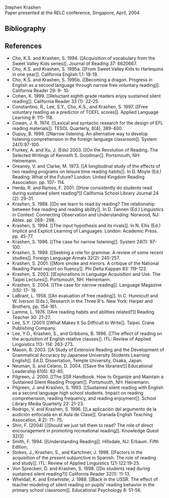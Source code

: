 Stephen Krashen  
Paper presented at the RELC conference, Singapore, April, 2004

## Bibliography

## References

- Cho, K.S. and Krashen, S. 1994. [[Acquisition of vocabulary from the Sweet Valley Kids series]]. Journal of Reading 37: 6620667.
- Cho, K.S. and Krashen, S. 1995a. [[From Sweet Valley Kids to Harlequins in one year]]. California English 1,1: 18-19.
- Cho, K.S. and Krashen, S. 1995b. [[Becoming a dragon. Progress in English as a second language through narrow free voluntary reading]]. California Reader 29: 9- 10.
- Cohen, K. 1999. [[Reluctant eighth grade readers enjoy sustained silent reading]]. California Reader 33 (1): 22-25.
- Constantino, R., Lee, S.Y., Cho, K.S., and Krashen, S. 1997. [[Free voluntary reading as a predictor of TOEFL scores]]. Applied Language Learning 8: 111- 118.
- Cowan, J. R. 1974. [[Lexical and syntactic research for the design of EFL reading materials]]. TESOL Quarterly, 8(4), 389-400.
- Dupuy, B. 1999. [[Narrow listening. An alternative way to develop listening comprehension in the foreign language classroom]]. System 24(1):97-100.
- Flurkey, A. and Xu, J. (Eds) 2003. [[On the Revolution of Reading. The Selected Writings of Kenneth S. Goodman]]. Portsmouth, NH: Heinemann.
- Greaney, V. and Clarke, M. 1973. [[A longitudinal study of the effects of two reading programs on leisure time reading habits]]. In D. Moyle (Ed.) Reading: What of the Future? London: United Kingdom Reading Association. pp. 107- 114.
- Herda, R. and Ramos, F. 2001. [[How consistently do students read during sustained silent reading?]] California School Library Journal 24 (2): 29-31.
- Krashen, S. 1988. [[Do we learn to read by reading? The relationship between free reading and reading ability]]. In D. Tannen (Ed.) Linguistics in Context: Connecting Observation and Understanding. Norwood, NJ: Ablex. pp. 269- 298.
- Krashen, S. 1994. [[The input hypothesis and its rivals]]. In N. Ellis (Ed.) Implicit and Explicit Learning of Languages. London: Academic Press. pp. 45-77.
- Krashen, S. 1996. [[The case for narrow listening]]. System 24(1): 97-100.
- Krashen, S. 1999. [[Seeking a role for grammar. A review of some recent studies]]. Foreign Language Annals 32(2): 245-257.
- Krashen, S. 2001. [[More smoke and mirrors. A critique of the National Reading Panel report on fluency]]. Phi Delta Kappan 83: 119-123.
- Krashen, S. 2003. [[Explorations in Language Acquisition and Use. The Taipei Lectures]]. Portsmouth, NH: Heinemann.
- Krashen, S. 2004. [[The case for narrow reading]]. Language Magazine 3(5): 17- 19.
- LaBrant, L. 1958. [[An evaluation of free reading]]. In C. Hunnicutt and W. Iverson (Eds.), Research in the Three R's. New York: Harper and Brothers, pp. 154-161.
- Lamme, L. 1976. [[Are reading habits and abilities related?]] Reading Teacher 30: 21-27.
- Lee, S.Y. (2001) [[What Makes It So Difficult to Write]]. Taipei: Crane Publishing Company.
- Lee, Y.O., Krashen, S., and Gribbons, B. 1996. [[The effect of reading on the acquisition of English relative clauses]]. ITL: Review of Applied Linguistics 113- 114: 263-273.
- Mason, B. 2003. [[A Study of Extensive Reading and the Development of Grammatical Accuracy by Japanese University Students Learning English]]. Ed.D. Dissertation, Temple University, Osaka, Japan.
- Neuman, S. and Celano, D. 2004. [[Save the libraries!]] Educational Leadership 61(6): 82-85.
- Pilgreen, J. 2000. [[The SSR Handbook. How to Organize and Maintain a Sustained Silent Reading Program]]. Portsmouth, NH: Heinemann.
- Pilgreen, J. and Krashen, S. 1993. [[Sustained silent reading with English as a second language high school students. Impact on reading comprehension, reading frequency, and reading enjoyment]]. School Library Media Quarterly 22: 21-23.
- Rodrigo, V. and Krashen, S. 1996. [[La aplicación del argumento de la audición enfocada en el Aula de Clase]]. Granada English Teaching Assocation, 4:2): 71- 75.
- Shin, F. (2004) [[Should we just tell them to read? The role of direct encouragement in promoting recreational reading]]. Knowledge Quest 32(3)
- Smith, F. 1994. [[Understanding Reading]]. Hillsdale, NJ: Erbaum. Fifth Edition,
- Stokes, J., Krashen, S., and Kartchner, J. 1998. [[Factors in the acquisition of the present subjunctive in Spanish. The role of reading and study]]. ITL: Review of Applied Linguistics 121-122:19-25.
- Von Sprecken, D. and Krashen, S. 1998. [[Do students read during sustained silent reading?]] California Reader 32(1): 11-13.
- Wheldall, K. and Entwhistle, J. 1988. [[Back in the USSR. The effect of teacher modeling of silent reading on pupils’ reading behavior in the primary school classroom]]. Educational Psychology 8: 51-56.
